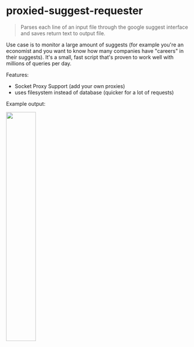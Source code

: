 # proxied-suggest-requester
> Parses each line of an input file through the google suggest interface and saves return text to output file.

Use case is to monitor a large amount of suggests (for example you're an economist and you want to know how many companies have "careers" in their suggests). It's a small, fast script that's proven to work well with millions of queries per day.

Features:
- Socket Proxy Support (add your own proxies)
- uses filesystem instead of database (quicker for a lot of requests)

Example output:

<img src="https://res.cloudinary.com/dgcz3spln/image/upload/v1537868682/Unbenannzugjkt.png" width="40%" >

